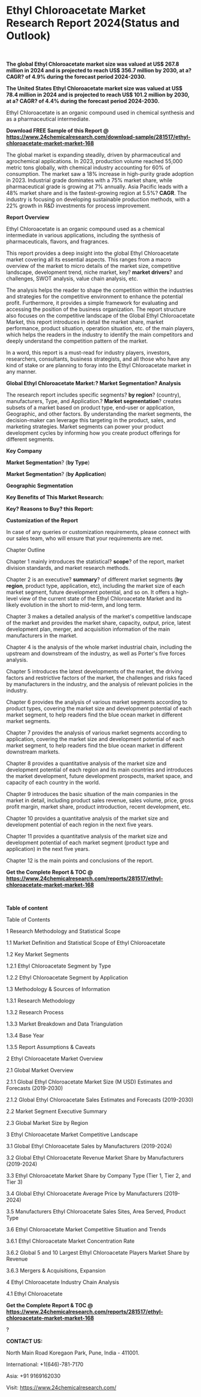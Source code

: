 <h1>Ethyl Chloroacetate Market Research Report 2024(Status and Outlook)</h1><br/><p><strong>The global Ethyl Chloroacetate market size was valued at US$ 267.8 million in 2024 and is projected to reach US$ 356.7 million by 2030, at a? <strong>CAGR</strong>? of 4.9% during the forecast period 2024-2030.</strong></p>
 
 
 
 <p><strong>The United States Ethyl Chloroacetate market size was valued at US$ 78.4 million in 2024 and is projected to reach US$ 101.2 million by 2030, at a? <strong>CAGR</strong>? of 4.4% during the forecast period 2024-2030.</strong></p>
 
 
 
 <p>Ethyl Chloroacetate is an organic compound used in chemical synthesis and as a pharmaceutical intermediate.</p>
 
 
 
 <div><b>Download FREE Sample of this Report @ <a href="https://www.24chemicalresearch.com/download-sample/281517/ethyl-chloroacetate-market-market-168">https://www.24chemicalresearch.com/download-sample/281517/ethyl-chloroacetate-market-market-168</a></b></div>
 
 
 
 <p>The global market is expanding steadily, driven by pharmaceutical and agrochemical applications. In 2023, production volume reached 55,000 metric tons globally, with chemical industry accounting for 60% of consumption. The market saw a 18% increase in high-purity grade adoption in 2023. Industrial grade dominates with a 75% market share, while pharmaceutical grade is growing at 7% annually. Asia Pacific leads with a 48% market share and is the fastest-growing region at 5.5%? <strong><strong>CAGR</strong></strong>. The industry is focusing on developing sustainable production methods, with a 22% growth in R&D investments for process improvement.</p>
 
 
 
 <p><strong>Report Overview</strong></p>
 
 
 
 <p>Ethyl Chloroacetate is an organic compound used as a chemical intermediate in various applications, including the synthesis of pharmaceuticals, flavors, and fragrances.</p>
 
 
 
 <p>This report provides a deep insight into the global Ethyl Chloroacetate market covering all its essential aspects. This ranges from a macro overview of the market to micro details of the market size, competitive landscape, development trend, niche market, key? <strong>market drivers</strong>? and challenges, SWOT analysis, value chain analysis, etc.</p>
 
 
 
 <p>The analysis helps the reader to shape the competition within the industries and strategies for the competitive environment to enhance the potential profit. Furthermore, it provides a simple framework for evaluating and accessing the position of the business organization. The report structure also focuses on the competitive landscape of the Global Ethyl Chloroacetate Market, this report introduces in detail the market share, market performance, product situation, operation situation, etc. of the main players, which helps the readers in the industry to identify the main competitors and deeply understand the competition pattern of the market.</p>
 
 
 
 <p>In a word, this report is a must-read for industry players, investors, researchers, consultants, business strategists, and all those who have any kind of stake or are planning to foray into the Ethyl Chloroacetate market in any manner.</p>
 
 
 
 <p><strong>Global Ethyl Chloroacetate Market:? Market Segmentation? Analysis</strong></p>
 
 
 
 <p>The research report includes specific segments? <strong>by region</strong>? (country), manufacturers, Type, and Application.? <strong>Market segmentation</strong>? creates subsets of a market based on product type, end-user or application, Geographic, and other factors. By understanding the market segments, the decision-maker can leverage this targeting in the product, sales, and marketing strategies. Market segments can power your product development cycles by informing how you create product offerings for different segments.</p>
 
 
 
 <p><strong>Key Company</strong></p>
 
 
 
 <p><strong>Market Segmentation</strong>? (<strong>by Type</strong>)</p>
 
 
 
 <p><strong>Market Segmentation</strong>? (<strong><strong>by Application</strong></strong>)</p>
 
 
 
 <p><strong>Geographic Segmentation</strong></p>
 
 
 
 <p><strong>Key Benefits of This Market Research:</strong></p>
 
 
 
 <p><strong>Key? <strong>Reasons to Buy</strong>? this Report:</strong></p>
 
 
 
 <p><strong>Customization of the Report</strong></p>
 
 
 
 <p>In case of any queries or customization requirements, please connect with our sales team, who will ensure that your requirements are met.</p>
 
 
 
 <p>Chapter Outline</p>
 
 
 
 <p>Chapter 1 mainly introduces the statistical? <strong><strong>scope</strong></strong>? of the report, market division standards, and market research methods.</p>
 
 
 
 <p>Chapter 2 is an executive? <strong><strong>summary</strong></strong>? of different market segments (<strong>by region</strong>, product type, application, etc), including the market size of each market segment, future development potential, and so on. It offers a high-level view of the current state of the Ethyl Chloroacetate Market and its likely evolution in the short to mid-term, and long term.</p>
 
 
 
 <p>Chapter 3 makes a detailed analysis of the market&#39;s competitive landscape of the market and provides the market share, capacity, output, price, latest development plan, merger, and acquisition information of the main manufacturers in the market.</p>
 
 
 
 <p>Chapter 4 is the analysis of the whole market industrial chain, including the upstream and downstream of the industry, as well as Porter&#39;s five forces analysis.</p>
 
 
 
 <p>Chapter 5 introduces the latest developments of the market, the driving factors and restrictive factors of the market, the challenges and risks faced by manufacturers in the industry, and the analysis of relevant policies in the industry.</p>
 
 
 
 <p>Chapter 6 provides the analysis of various market segments according to product types, covering the market size and development potential of each market segment, to help readers find the blue ocean market in different market segments.</p>
 
 
 
 <p>Chapter 7 provides the analysis of various market segments according to application, covering the market size and development potential of each market segment, to help readers find the blue ocean market in different downstream markets.</p>
 
 
 
 <p>Chapter 8 provides a quantitative analysis of the market size and development potential of each region and its main countries and introduces the market development, future development prospects, market space, and capacity of each country in the world.</p>
 
 
 
 <p>Chapter 9 introduces the basic situation of the main companies in the market in detail, including product sales revenue, sales volume, price, gross profit margin, market share, product introduction, recent development, etc.</p>
 
 
 
 <p>Chapter 10 provides a quantitative analysis of the market size and development potential of each region in the next five years.</p>
 
 
 
 <p>Chapter 11 provides a quantitative analysis of the market size and development potential of each market segment (product type and application) in the next five years.</p>
 
 
 
 <p>Chapter 12 is the main points and conclusions of the report.</p>
 
 
 
 <div><b>Get the Complete Report & TOC @ <a href="https://www.24chemicalresearch.com/reports/281517/ethyl-chloroacetate-market-market-168">https://www.24chemicalresearch.com/reports/281517/ethyl-chloroacetate-market-market-168</a></b></div>
 
 
 
 <p><br />
 
 <b>Table of content</b></p>
 
 
 
 <p>Table of Contents<br />
 
 1 Research Methodology and Statistical Scope<br />
 
 1.1 Market Definition and Statistical Scope of Ethyl Chloroacetate<br />
 
 1.2 Key Market Segments<br />
 
 1.2.1 Ethyl Chloroacetate Segment by Type<br />
 
 1.2.2 Ethyl Chloroacetate Segment by Application<br />
 
 1.3 Methodology & Sources of Information<br />
 
 1.3.1 Research Methodology<br />
 
 1.3.2 Research Process<br />
 
 1.3.3 Market Breakdown and Data Triangulation<br />
 
 1.3.4 Base Year<br />
 
 1.3.5 Report Assumptions & Caveats<br />
 
 2 Ethyl Chloroacetate Market Overview<br />
 
 2.1 Global Market Overview<br />
 
 2.1.1 Global Ethyl Chloroacetate Market Size (M USD) Estimates and Forecasts (2019-2030)<br />
 
 2.1.2 Global Ethyl Chloroacetate Sales Estimates and Forecasts (2019-2030)<br />
 
 2.2 Market Segment Executive Summary<br />
 
 2.3 Global Market Size by Region<br />
 
 3 Ethyl Chloroacetate Market Competitive Landscape<br />
 
 3.1 Global Ethyl Chloroacetate Sales by Manufacturers (2019-2024)<br />
 
 3.2 Global Ethyl Chloroacetate Revenue Market Share by Manufacturers (2019-2024)<br />
 
 3.3 Ethyl Chloroacetate Market Share by Company Type (Tier 1, Tier 2, and Tier 3)<br />
 
 3.4 Global Ethyl Chloroacetate Average Price by Manufacturers (2019-2024)<br />
 
 3.5 Manufacturers Ethyl Chloroacetate Sales Sites, Area Served, Product Type<br />
 
 3.6 Ethyl Chloroacetate Market Competitive Situation and Trends<br />
 
 3.6.1 Ethyl Chloroacetate Market Concentration Rate<br />
 
 3.6.2 Global 5 and 10 Largest Ethyl Chloroacetate Players Market Share by Revenue<br />
 
 3.6.3 Mergers & Acquisitions, Expansion<br />
 
 4 Ethyl Chloroacetate Industry Chain Analysis<br />
 
 4.1 Ethyl Chloroacetate</p>
 
 
 
 <div><b>Get the Complete Report & TOC @ <a href="https://www.24chemicalresearch.com/reports/281517/ethyl-chloroacetate-market-market-168">https://www.24chemicalresearch.com/reports/281517/ethyl-chloroacetate-market-market-168</a></b></div>
 
 
 
 <p>? </p>
 
 
 
 <p><b>CONTACT US:</b><br />
 
 North Main Road Koregaon Park, Pune, India - 411001.<br />
 
 International: +1(646)-781-7170<br />
 
 Asia: +91 9169162030<br />
 
 Visit: <a href="https://www.24chemicalresearch.com/">https://www.24chemicalresearch.com/</a></p>